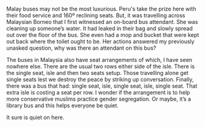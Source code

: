 Malay buses may not be the most luxurious. Peru's take the prize here with their food service and 160º reclining seats. But, it was travelling across Malaysian Borneo that I first witnessed an on-board bus attendant. She was cleaning up someone’s water. It had leaked in their bag and slowly spread out over the floor of the bus. She even had a mop and bucket that were kept out back where the toilet ought to be. Her actions answered my previously unasked question, why was there an attendant on this bus? 

The buses in Malaysia also have seat arrangements of which, I have seen nowhere else. There are the usual two rows either side of the isle. There is the single seat, isle and then two seats setup. Those travelling alone get single seats lest we destroy the peace by striking up conversation. Finally, there was a bus that had: single seat, isle, single seat, isle, single seat. That extra isle is costing a seat per row. I wonder if the arrangement is to help more conservative muslims practice gender segregation. Or maybe, it’s a library bus and this helps everyone be quiet.

It sure is quiet on here.
